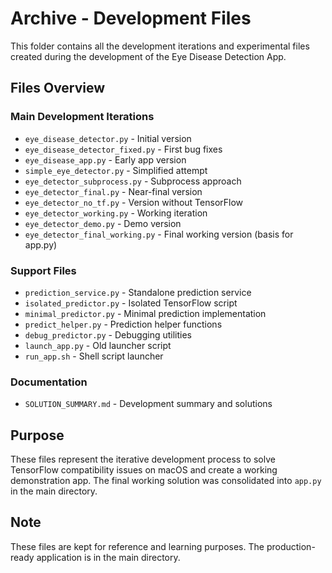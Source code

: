 # Archive - Development Files

This folder contains all the development iterations and experimental files created during the development of the Eye Disease Detection App.

## Files Overview

### Main Development Iterations

- `eye_disease_detector.py` - Initial version
- `eye_disease_detector_fixed.py` - First bug fixes
- `eye_disease_app.py` - Early app version
- `simple_eye_detector.py` - Simplified attempt
- `eye_detector_subprocess.py` - Subprocess approach
- `eye_detector_final.py` - Near-final version
- `eye_detector_no_tf.py` - Version without TensorFlow
- `eye_detector_working.py` - Working iteration
- `eye_detector_demo.py` - Demo version
- `eye_detector_final_working.py` - Final working version (basis for app.py)

### Support Files

- `prediction_service.py` - Standalone prediction service
- `isolated_predictor.py` - Isolated TensorFlow script
- `minimal_predictor.py` - Minimal prediction implementation
- `predict_helper.py` - Prediction helper functions
- `debug_predictor.py` - Debugging utilities
- `launch_app.py` - Old launcher script
- `run_app.sh` - Shell script launcher

### Documentation

- `SOLUTION_SUMMARY.md` - Development summary and solutions

## Purpose

These files represent the iterative development process to solve TensorFlow compatibility issues on macOS and create a working demonstration app. The final working solution was consolidated into `app.py` in the main directory.

## Note

These files are kept for reference and learning purposes. The production-ready application is in the main directory.
